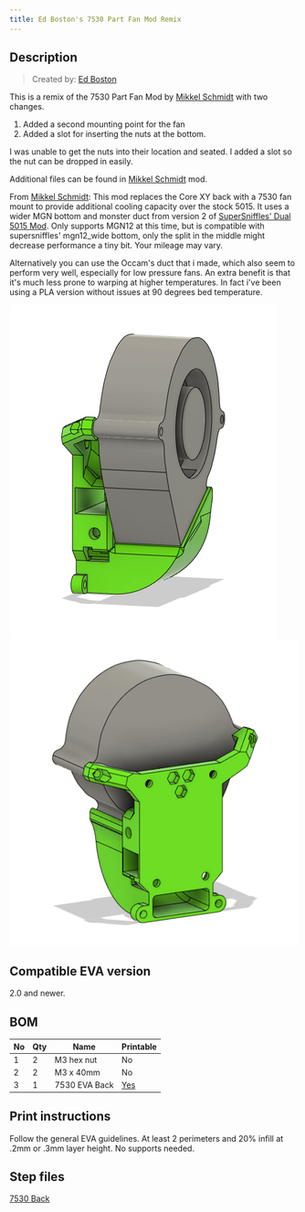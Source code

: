 ```yaml
---
title: Ed Boston's 7530 Part Fan Mod Remix
---
```


## Description

> Created by: [Ed Boston](https://github.com/eboston)

This is a remix of the 7530 Part Fan Mod by [Mikkel Schmidt](7530_part_fan.md) with two changes.
  1) Added a second mounting point for the fan
  2) Added a slot for inserting the nuts at the bottom.

I was unable to get the nuts into their location and seated.  I added a slot so the nut can be dropped in easily.

Additional files can be found in [Mikkel Schmidt](7530_part_fan.md) mod.

From [Mikkel Schmidt](7530_part_fan.md):
This mod replaces the Core XY back with a 7530 fan mount to provide additional cooling capacity over the stock 5015. It uses a wider MGN bottom and monster duct from version 2 of [SuperSniffles' Dual 5015 Mod](dual_5015_part_fan.md).
Only supports MGN12 at this time, but is compatible with supersniffles' mgn12_wide bottom, only the split in the middle might decrease performance a tiny bit. Your mileage may vary.

Alternatively you can use the Occam's duct that i made, which also seem to perform very well, especially for low pressure fans. An extra benefit is that it's much less prone to warping at higher temperatures. In fact i've been using a PLA version without issues at 90 degrees bed temperature.

![7530 Fan  Remix](assets/7530_part_fan_remix_side.png)
![7530 Fan Mod](assets/7530_part_fan_remix_back.png)

## Compatible EVA version
2.0 and newer.


## BOM
| No | Qty | Name                                           | Printable |
| -- | --- | ---------------------------------------------- | --------- |
| 1  | 2   | M3 hex nut                                     | No        |
| 2  | 2   | M3 x 40mm                                      | No        |
| 3  | 1   | 7530 EVA Back                                  | [Yes](stl/7530_part_fan_remix.stl) |


## Print instructions
Follow the general EVA guidelines. At least 2 perimeters and 20% infill at .2mm or .3mm layer height. No supports needed.

## Step files
[7530 Back](assets/7530_part_fan_remix.step)
